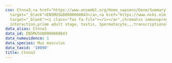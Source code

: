 ```yaml
---
csv: Ctnna3,<a href="https://www.ensembl.org/Homo_sapiens/Gene/Summary?db=core;g=ENSMUSG00000060843"
  target="_blank">ENSMUSG00000060843</a>,<a href="https://www.ncbi.nlm.nih.gov/pubmed/25450459"
  target="_blank"><i class="fas fa-file"></i></a>",chromatin immunoprecipitation assay,direct
  interaction,prime adult stage, testis, Spermatocyte,,,transcriptional regulation,
data_alias: Ctnna3
data_id: ENSMUSG00000060843
data_numevidence: 1
data_species: Mus musculus
data_taxid: '10090'
title: Ctnna3
---
```


